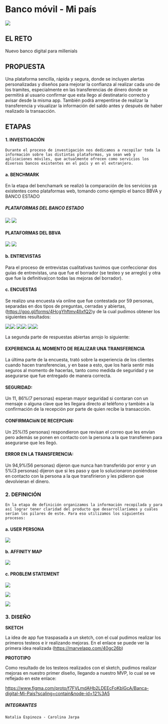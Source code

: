 # Banco móvil - Mi país

![](https://i.imgur.com/jNXuLBR.png)

## EL RETO

Nuevo banco digital para millenials

## PROPUESTA

Una plataforma sencilla, rápida y segura, donde se incluyen alertas personalizadas y diseños para mejorar la confianza al realizar cada uno de los tramites, especialmente en las transferencias de dinero donde se permitirá al usuario confirmar que esta llego al destinatario correcto y avisar desde la misma app. También podrá arrepentirse de realizar la transferencia y visualizar la información del saldo antes y después de haber realizado la transacción.


## ETAPAS

#### 1. INVESTIGACIÓN
	Durante el proceso de investigación nos dedicamos a recopilar toda la información sobre las distintas plataformas, ya sean web y aplicaciones móviles, que actualmente ofrecen como servicios los diversos bancos existentes en el país y en el extranjero.
    
    
#### **a. BENCHMARK**
En la etapa del benchamark se realizó la comparación de los servicios ya existentes como plataformas web, tomando como ejemplo el banco BBVA y BANCO ESTADO

##### **PLATAFORMAS DEL BANCO ESTADO**

![](https://i.imgur.com/ynnrzs6.png)
![](https://i.imgur.com/E2YjKLz.png)

#### **PLATAFORMAS DEL BBVA**

![](https://i.imgur.com/aTmltrZ.png)
![](https://i.imgur.com/Sk7zl0i.png)

#### **b. ENTREVISTAS**

Para el proceso de entrevistas cualitativas tuvimos que confeccionar dos guías de entrevistas, una que fue el borrador (se testeo y se arreglo) y otra que fue la definitiva(con todas las mejoras del borrador).


#### **c. ENCUESTAS**

Se realizo una encuesta vía online que fue contestada por 59 personas, separadas en dos tipos de preguntas, cerradas y abiertas, (https://goo.gl/forms/4HcgYhftmv4lIxfQ2)y de la cual pudimos obtener los siguientes resultados:

![](https://i.imgur.com/It39ibu.png)![](https://i.imgur.com/ajslels.png)
![](https://i.imgur.com/Kuu5wis.png)![](https://i.imgur.com/L4zNPa3.png)
![](https://i.imgur.com/VDOyNYR.png)![](https://i.imgur.com/AJV9ti9.png)

La segunda parte de respuestas abiertas arrojo lo siguiente:

#### **EXPERIENCIA AL MOMENTO DE REALIZAR UNA TRANSFERENCIA**

La última parte de la encuesta, trató sobre la experiencia de los clientes cuando hacen transferencias, y en base a esto, que los haría sentir más seguros al momento de hacerlas, tanto como medida de seguridad y se asegurarse que fue entregado de manera correcta.

#### **SEGURIDAD:** 

Un 11, 86%(7 personas) esperan mayor seguridad si contaran con un mensaje o alguna clave que les llegara directo al teléfono y también a la confirmación de la recepción por parte de quien recibe la transacción.

#### **CONFIRMACIóN DE RECEPCIóN:** 

Un 25%(15 personas) respondieron que revisan el correo que les envían pero además se ponen en contacto con la persona a la que transfieren para asegurarse que les llegó.

#### **ERROR EN LA TRANSFERENCIA:** 

Un 94,9%(56 personas) dijeron que nunca han transferido por error y un 5%(3 personas) dijeron que si les paso y que lo solucionaron poniéndose en contacto con la persona a la que transfirieron y les pidieron que devolvieran el dinero.

### 2. DEFINICIÓN

	En la etapa de definición organizamos la información recopilada y para así lograr tener claridad del producto que desarrollaríamos y cuáles serían los pilares de este. Para eso utilizamos los siguientes procesos:

#### **a.	USER PERSONA**

![](https://i.imgur.com/KuTaDna.png)

#### **b.	AFFINITY MAP**

![](https://i.imgur.com/hTilQ9f.jpg)

#### **c.	PROBLEM STATEMENT**

![](https://i.imgur.com/K9DuEzl.png)

![](https://i.imgur.com/jJ9RDur.png)

![](https://i.imgur.com/pOhHpNM.png)

### 3. DISEÑO

**SKETCH**

La idea de app fue traspasada a un sketch, con el cual pudimos realizar los primeros testeos e ir realizando mejoras. En el enlace se puede ver la primera idea realizada (https://marvelapp.com/40gc26b)

**PROTOTIPO**

Como resultado de los testeos realizados con el sketch, pudimos realizar mejoras en nuestro primer diseño, llegando a nuestro MVP, lo cual se ve reflejado en este enlace:

https://www.figma.com/proto/f7FVLmdAHb2LDEEcFoKblGcA/Banca-digital-Mi-Pais?scaling=contain&node-id=12%3A5

##### INTEGRANTES
	Natalia Espinoza - Carolina Jarpa